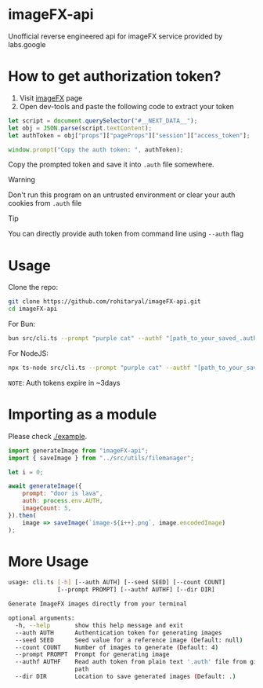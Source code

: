 # imageFX-api
Unofficial reverse engineered api for imageFX service provided by labs.google

# How to get authorization token?
1. Visit [imageFX](https://labs.google/fx/tools/image-fx) page
2. Open dev-tools and paste the following code to extract your token

```javascript
let script = document.querySelector("#__NEXT_DATA__");
let obj = JSON.parse(script.textContent);
let authToken = obj["props"]["pageProps"]["session"]["access_token"];

window.prompt("Copy the auth token: ", authToken);
```

Copy the prompted token and save it into `.auth` file somewhere.

> [!WARNING]
> Don't run this program on an untrusted environment or clear your auth cookies
> from `.auth` file

> [!TIP]
> You can directly provide auth token from command line using `--auth` flag

# Usage
Clone the repo:

```bash
git clone https://github.com/rohitaryal/imageFX-api.git
cd imageFX-api
```

For Bun:
```bash
bun src/cli.ts --prompt "purple cat" --authf "[path_to_your_saved_.auth_file]"
```

For NodeJS:
```bash
npx ts-node src/cli.ts --prompt "purple cat" --authf "[path_to_your_saved_.auth_file]"
```

`NOTE`: Auth tokens expire in ~3days

# Importing as a module
Please check [./example](./example).

```javascript
import generateImage from "imageFX-api";
import { saveImage } from "../src/utils/filemanager";

let i = 0;

await generateImage({
    prompt: "door is lava",
    auth: process.env.AUTH,
    imageCount: 5,
}).then(
    image => saveImage(`image-${i++}.png`, image.encodedImage)
);
```

# More Usage
```bash
usage: cli.ts [-h] [--auth AUTH] [--seed SEED] [--count COUNT]
              [--prompt PROMPT] [--authf AUTHF] [--dir DIR]

Generate ImageFX images directly from your terminal

optional arguments:
  -h, --help       show this help message and exit
  --auth AUTH      Authentication token for generating images
  --seed SEED      Seed value for a reference image (Default: null)
  --count COUNT    Number of images to generate (Default: 4)
  --prompt PROMPT  Prompt for generating image
  --authf AUTHF    Read auth token from plain text '.auth' file from given
                   path
  --dir DIR        Location to save generated images (Default: .)

```
